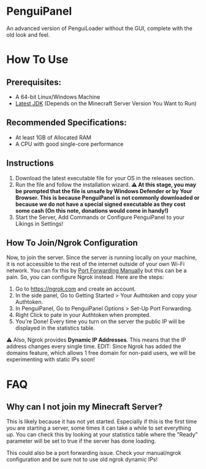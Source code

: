 # PenguiPanel
An advanced version of PenguiLoader without the GUI, complete with the old look and feel.

# How To Use

## Prerequisites:

- A 64-bit Linux/Windows Machine
- [Latest JDK](https://www.oracle.com/java/technologies/downloads/) (Depends on the Minecraft Server Version You Want to Run)

## Recommended Specifications:

- At least 1GB of Allocated RAM
- A CPU with good single-core performance

## Instructions

1. Download the latest executable file for your OS in the releases section.
2. Run the file and follow the installation wizard. **⚠ At this stage, you may be prompted that the file is unsafe by Windows Defender or by Your Browser. This is because PenguiPanel is not commonly downloaded or because we do not have a special signed executable as they cost some cash (On this note, donations would come in handy!)**
3. Start the Server, Add Commands or Configure PenguiPanel to your Likings in Settings!

## How To Join/Ngrok Configuration

Now, to join the server. Since the server is running locally on your machine, it is not accessible to the rest of the internet outside of your own Wi-Fi network. You can fix this by [Port Forwarding Manually](https://www.hostinger.com/tutorials/how-to-port-forward-a-minecraft-server) but this can be a pain. So, you can configure Ngrok instead. Here are the steps:

1. Go to https://ngrok.com and create an account.
2. In the side panel, Go to Getting Started > Your Authtoken and copy your Authtoken.
3. In PenguiPanel, Go to PenguiPanel Options > Set-Up Port Forwarding.
4. Right Click to pate in your Authtoken when prompted.
5. You're Done! Every time you turn on the server the public IP will be displayed in the statistics table.

⚠ Also, Ngrok provides **Dynamic IP Addresses**. This means that the IP address changes every single time. EDIT: Since Ngrok has added the domains feature, which allows 1 free domain for non-paid users, we will be experimenting with static IPs soon!

# FAQ

## Why can I not join my Minecraft Server?

This is likely because it has not yet started. Especially if this is the first time you are starting a server, some times it can take a while to set everything up. You can check this by looking at your statistics table where the "Ready" parameter will be set to true if the server has done loading.

This could also be a port forwarding issue. Check your manual/ngrok configuration and be sure not to use old ngrok dynamic IPs!